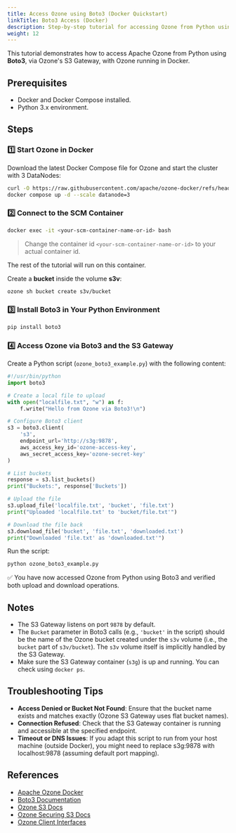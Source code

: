 ```yaml
---
title: Access Ozone using Boto3 (Docker Quickstart)
linkTitle: Boto3 Access (Docker)
description: Step-by-step tutorial for accessing Ozone from Python using Boto3 and the S3 Gateway in a Docker environment.
weight: 12
---
```


<!--
Licensed to the Apache Software Foundation (ASF) under one or more
contributor license agreements.  See the NOTICE file distributed with
this work for additional information regarding copyright ownership.
The ASF licenses this file to You under the Apache License, Version 2.0
(the "License"); you may not use this file except in compliance with
the License.  You may obtain a copy of the License at

    http://www.apache.org/licenses/LICENSE-2.0

Unless required by applicable law or agreed to in writing, software
distributed under the License is distributed on an "AS IS" BASIS,
WITHOUT WARRANTIES OR CONDITIONS OF ANY KIND, either express or implied.
See the License for the specific language governing permissions and
limitations under the License.
-->

This tutorial demonstrates how to access Apache Ozone from Python using **Boto3**, via Ozone's S3 Gateway, with Ozone running in Docker.

## Prerequisites

- Docker and Docker Compose installed.
- Python 3.x environment.

## Steps

### 1️⃣ Start Ozone in Docker

Download the latest Docker Compose file for Ozone and start the cluster with 3 DataNodes:

```bash
curl -O https://raw.githubusercontent.com/apache/ozone-docker/refs/heads/latest/docker-compose.yaml
docker compose up -d --scale datanode=3
```

### 2️⃣ Connect to the SCM Container

```bash
docker exec -it <your-scm-container-name-or-id> bash
```
> Change the container id `<your-scm-container-name-or-id>` to your actual container id.

The rest of the tutorial will run on this container.

Create a **bucket** inside the volume **s3v**:

```bash
ozone sh bucket create s3v/bucket
```

### 3️⃣ Install Boto3 in Your Python Environment

```bash
pip install boto3
```

### 4️⃣ Access Ozone via Boto3 and the S3 Gateway

Create a Python script (`ozone_boto3_example.py`) with the following content:

```python
#!/usr/bin/python
import boto3

# Create a local file to upload
with open("localfile.txt", "w") as f:
    f.write("Hello from Ozone via Boto3!\n")

# Configure Boto3 client
s3 = boto3.client(
    's3',
    endpoint_url='http://s3g:9878',
    aws_access_key_id='ozone-access-key',
    aws_secret_access_key='ozone-secret-key'
)

# List buckets
response = s3.list_buckets()
print("Buckets:", response['Buckets'])

# Upload the file
s3.upload_file('localfile.txt', 'bucket', 'file.txt')
print("Uploaded 'localfile.txt' to 'bucket/file.txt'")

# Download the file back
s3.download_file('bucket', 'file.txt', 'downloaded.txt')
print("Downloaded 'file.txt' as 'downloaded.txt'")
```

Run the script:

```bash
python ozone_boto3_example.py
```

✅ You have now accessed Ozone from Python using Boto3 and verified both upload and download operations.

## Notes

- The S3 Gateway listens on port `9878` by default.
- The `Bucket` parameter in Boto3 calls (e.g., `'bucket'` in the script) should be the name of the Ozone bucket created under the `s3v` volume (i.e., the `bucket` part of `s3v/bucket`). The `s3v` volume itself is implicitly handled by the S3 Gateway.
- Make sure the S3 Gateway container (`s3g`) is up and running. You can check using `docker ps`.

## Troubleshooting Tips

- **Access Denied or Bucket Not Found**: Ensure that the bucket name exists and matches exactly (Ozone S3 Gateway uses flat bucket names).
- **Connection Refused**: Check that the S3 Gateway container is running and accessible at the specified endpoint.
- **Timeout or DNS Issues**: If you adapt this script to run from your host machine (outside Docker), you might need to replace s3g:9878 with localhost:9878 (assuming default port mapping).

## References

- [Apache Ozone Docker](https://github.com/apache/ozone-docker)
- [Boto3 Documentation](https://boto3.amazonaws.com/v1/documentation/api/latest/index.html)
- [Ozone S3 Docs](https://ozone.apache.org/docs/edge/interface/s3.html)
- [Ozone Securing S3 Docs](https://ozone.apache.org/docs/edge/security/securings3.html)
- [Ozone Client Interfaces](https://ozone.apache.org/docs/edge/interface.html)
